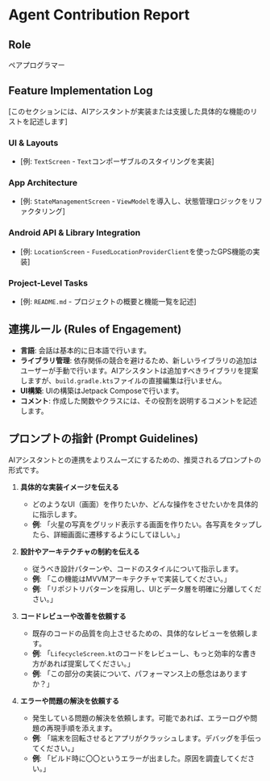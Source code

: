 # Agent Contribution Report

## Role

ペアプログラマー

## Feature Implementation Log

[このセクションには、AIアシスタントが実装または支援した具体的な機能のリストを記述します]

### UI & Layouts
- [例: `TextScreen` - `Text`コンポーザブルのスタイリングを実装]

### App Architecture
- [例: `StateManagementScreen` - `ViewModel`を導入し、状態管理ロジックをリファクタリング]

### Android API & Library Integration
- [例: `LocationScreen` - `FusedLocationProviderClient`を使ったGPS機能の実装]

### Project-Level Tasks
- [例: `README.md` - プロジェクトの概要と機能一覧を記述]

## 連携ルール (Rules of Engagement)

- **言語**: 会話は基本的に日本語で行います。
- **ライブラリ管理**: 依存関係の競合を避けるため、新しいライブラリの追加はユーザーが手動で行います。AIアシスタントは追加すべきライブラリを提案しますが、`build.gradle.kts`ファイルの直接編集は行いません。
- **UI構築**: UIの構築はJetpack Composeで行います。
- **コメント**: 作成した関数やクラスには、その役割を説明するコメントを記述します。

## プロンプトの指針 (Prompt Guidelines)

AIアシスタントとの連携をよりスムーズにするための、推奨されるプロンプトの形式です。

1.  **具体的な実装イメージを伝える**
    *   どのようなUI（画面）を作りたいか、どんな操作をさせたいかを具体的に指示します。
    *   **例**: 「火星の写真をグリッド表示する画面を作りたい。各写真をタップしたら、詳細画面に遷移するようにしてほしい。」

2.  **設計やアーキテクチャの制約を伝える**
    *   従うべき設計パターンや、コードのスタイルについて指示します。
    *   **例**: 「この機能はMVVMアーキテクチャで実装してください。」
    *   **例**: 「リポジトリパターンを採用し、UIとデータ層を明確に分離してください。」

3.  **コードレビューや改善を依頼する**
    *   既存のコードの品質を向上させるための、具体的なレビューを依頼します。
    *   **例**: 「`LifecycleScreen.kt`のコードをレビューし、もっと効率的な書き方があれば提案してください。」
    *   **例**: 「この部分の実装について、パフォーマンス上の懸念はありますか？」

4.  **エラーや問題の解決を依頼する**
    *   発生している問題の解決を依頼します。可能であれば、エラーログや問題の再現手順を添えます。
    *   **例**: 「端末を回転させるとアプリがクラッシュします。デバッグを手伝ってください。」
    *   **例**: 「ビルド時に〇〇というエラーが出ました。原因を調査してください。」
